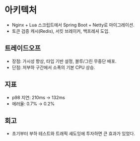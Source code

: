 # 아키텍처

- Nginx + Lua 스크립트에서 Spring Boot + Netty로 마이그레이션.
- 토큰 검증 캐시(Redis), 서킷 브레이커, 백프레셔 도입.

## 트레이드오프
- 장점: 가시성 향상, 타입 기반 설정, 블루/그린 무중단 배포.
- 단점: 저부하 구간에서 소폭의 기본 CPU 상승.

## 지표
- p98 지연: 210ms → 132ms
- 에러율: 0.7% → 0.2%

## 회고
- 초기부터 부하 테스트와 트래픽 섀도잉에 투자하면 큰 효과가 있었다.
